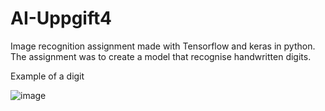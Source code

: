 # AI-Uppgift4
 Image recognition assignment made with Tensorflow and keras in python. The assignment was to create a model that recognise handwritten digits.  

Example of a digit

![image](https://user-images.githubusercontent.com/31931020/166082145-f2e2d91c-c778-4cf8-a226-553b5c8dd7e7.png)
